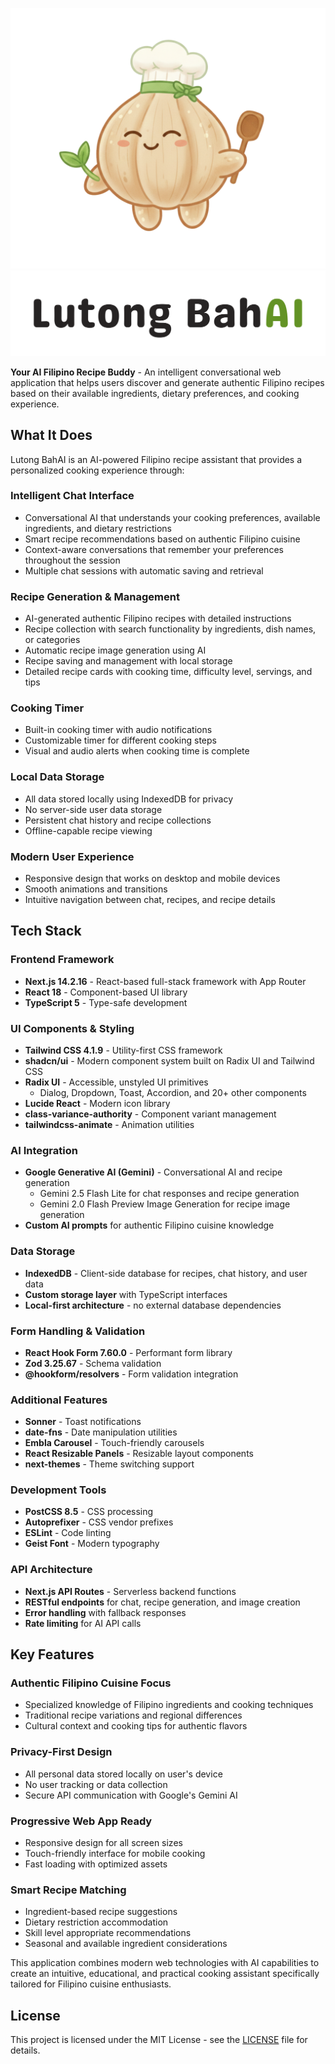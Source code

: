 <div align="center">

![Character Logo](./public/character-logo.svg)
![Lutong BahAI Logo](./public/txtlogo.svg)

</div>

**Your AI Filipino Recipe Buddy** - An intelligent conversational web application that helps users discover and generate authentic Filipino recipes based on their available ingredients, dietary preferences, and cooking experience.

## What It Does

Lutong BahAI is an AI-powered Filipino recipe assistant that provides a personalized cooking experience through:

### Intelligent Chat Interface
- Conversational AI that understands your cooking preferences, available ingredients, and dietary restrictions
- Smart recipe recommendations based on authentic Filipino cuisine
- Context-aware conversations that remember your preferences throughout the session
- Multiple chat sessions with automatic saving and retrieval

### Recipe Generation & Management
- AI-generated authentic Filipino recipes with detailed instructions
- Recipe collection with search functionality by ingredients, dish names, or categories
- Automatic recipe image generation using AI
- Recipe saving and management with local storage
- Detailed recipe cards with cooking time, difficulty level, servings, and tips

### Cooking Timer
- Built-in cooking timer with audio notifications
- Customizable timer for different cooking steps
- Visual and audio alerts when cooking time is complete

### Local Data Storage
- All data stored locally using IndexedDB for privacy
- No server-side user data storage
- Persistent chat history and recipe collections
- Offline-capable recipe viewing

### Modern User Experience
- Responsive design that works on desktop and mobile devices
- Smooth animations and transitions
- Intuitive navigation between chat, recipes, and recipe details

## Tech Stack

### Frontend Framework
- **Next.js 14.2.16** - React-based full-stack framework with App Router
- **React 18** - Component-based UI library
- **TypeScript 5** - Type-safe development

### UI Components & Styling
- **Tailwind CSS 4.1.9** - Utility-first CSS framework
- **shadcn/ui** - Modern component system built on Radix UI and Tailwind CSS
- **Radix UI** - Accessible, unstyled UI primitives
  - Dialog, Dropdown, Toast, Accordion, and 20+ other components
- **Lucide React** - Modern icon library
- **class-variance-authority** - Component variant management
- **tailwindcss-animate** - Animation utilities

### AI Integration
- **Google Generative AI (Gemini)** - Conversational AI and recipe generation
  - Gemini 2.5 Flash Lite for chat responses and recipe generation
  - Gemini 2.0 Flash Preview Image Generation for recipe image generation
- **Custom AI prompts** for authentic Filipino cuisine knowledge

### Data Storage
- **IndexedDB** - Client-side database for recipes, chat history, and user data
- **Custom storage layer** with TypeScript interfaces
- **Local-first architecture** - no external database dependencies

### Form Handling & Validation
- **React Hook Form 7.60.0** - Performant form library
- **Zod 3.25.67** - Schema validation
- **@hookform/resolvers** - Form validation integration

### Additional Features
- **Sonner** - Toast notifications
- **date-fns** - Date manipulation utilities
- **Embla Carousel** - Touch-friendly carousels
- **React Resizable Panels** - Resizable layout components
- **next-themes** - Theme switching support

### Development Tools
- **PostCSS 8.5** - CSS processing
- **Autoprefixer** - CSS vendor prefixes
- **ESLint** - Code linting
- **Geist Font** - Modern typography

### API Architecture
- **Next.js API Routes** - Serverless backend functions
- **RESTful endpoints** for chat, recipe generation, and image creation
- **Error handling** with fallback responses
- **Rate limiting** for AI API calls

## Key Features

### Authentic Filipino Cuisine Focus
- Specialized knowledge of Filipino ingredients and cooking techniques
- Traditional recipe variations and regional differences
- Cultural context and cooking tips for authentic flavors

### Privacy-First Design
- All personal data stored locally on user's device
- No user tracking or data collection
- Secure API communication with Google's Gemini AI

### Progressive Web App Ready
- Responsive design for all screen sizes
- Touch-friendly interface for mobile cooking
- Fast loading with optimized assets

### Smart Recipe Matching
- Ingredient-based recipe suggestions
- Dietary restriction accommodation
- Skill level appropriate recommendations
- Seasonal and available ingredient considerations

This application combines modern web technologies with AI capabilities to create an intuitive, educational, and practical cooking assistant specifically tailored for Filipino cuisine enthusiasts.

## License

This project is licensed under the MIT License - see the [LICENSE](LICENSE) file for details.